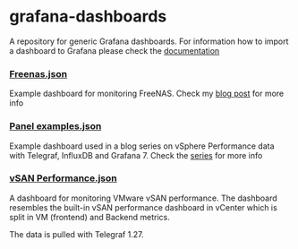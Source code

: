 # grafana-dashboards

A repository for generic Grafana dashboards. For information how to import a dashboard to Grafana please check the [documentation](http://docs.grafana.org/reference/export_import/#importing-a-dashboard)

### [Freenas.json](Freenas.json)

Example dashboard for monitoring FreeNAS. Check my [blog post](https://www.rudimartinsen.com/2018/04/12/monitoring-freenas-with-influxdb-and-grafana/) for more info

### [Panel examples.json](Panel%20examples.json)

Example dashboard used in a blog series on vSphere Performance data with Telegraf, InfluxDB and Grafana 7. Check the [series](https://www.rudimartinsen.com/vsphere-performance-vol2/) for more info

### [vSAN Performance.json](vSAN%20Performance.json)

A dashboard for monitoring VMware vSAN performance. The dashboard resembles the built-in vSAN performance dashboard in vCenter which is split in VM (frontend) and Backend metrics.

The data is pulled with Telegraf 1.27.
